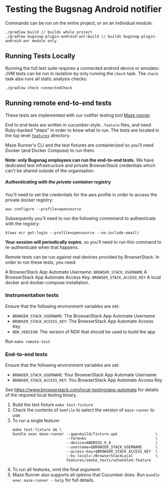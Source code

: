 # Testing the Bugsnag Android notifier

Commands can be run on the entire project, or on an individual module:

```shell
./gradlew build // builds whole project
./gradlew bugsnag-plugin-android-anr:build // builds bugsnag-plugin-android-anr module only
```

## Running Tests Locally

Running the full test suite requires a connected android device or emulator. JVM tests can be run
in isolation by only running the `check` task. The `check` task also runs all static analysis checks:

```shell
./gradlew check connectedCheck
```

## Running remote end-to-end tests

These tests are implemented with our notifier testing tool [Maze runner](https://github.com/bugsnag/maze-runner).

End to end tests are written in cucumber-style `.feature` files, and need Ruby-backed "steps" in order to know what to run. The tests are located in the top level [`features`](/features/) directory.

Maze Runner's CLI and the test fixtures are containerized so you'll need Docker (and Docker Compose) to run them.

__Note: only Bugsnag employees can run the end-to-end tests.__ We have dedicated test infrastructure and private BrowserStack credentials which can't be shared outside of the organisation.

##### Authenticating with the private container registry

You'll need to set the credentials for the aws profile in order to access the private docker registry:

```
aws configure --profile=opensource
```

Subsequently you'll need to run the following commmand to authenticate with the registry:

```
$(aws ecr get-login --profile=opensource --no-include-email)
```

__Your session will periodically expire__, so you'll need to run this command to re-authenticate when that happens.

Remote tests can be run against real devices provided by BrowserStack. In order to run these tests, you need:

A BrowserStack App Automate Username: `BROWSER_STACK_USERNAME`
A BrowserStack App Automate Access Key: `BROWSER_STACK_ACCESS_KEY`
A local docker and docker-compose installation.

### Instrumentation tests

Ensure that the following environment variables are set:

* `BROWSER_STACK_USERNAME`: The BrowserStack App Automate Username
* `BROWSER_STACK_ACCESS_KEY`: The BrowserStack App Automate Access Key
* `NDK_VERSION`: The version of NDK that should be used to build the app

Run `make remote-test`

### End-to-end tests

Ensure that the following environment variables are set:
* `BROWSER_STACK_USERNAME`: Your BrowserStack App Automate Username
* `BROWSER_STACK_ACCESS_KEY`: You BrowserStack App Automate Access Key

See https://www.browserstack.com/local-testing/app-automate for details of the required local testing binary.

1. Build the test fixture `make test-fixture`
1. Check the contents of `Gemfile` to select the version of `maze-runner` to use
1. To run a single feature:
    ```shell script
    make test-fixture && \
    bundle exec maze-runner --app=build/fixture.apk                 \
                            --farm=bs                               \
                            --device=ANDROID_9_0                    \
                            --username=$BROWSER_STACK_USERNAME      \
                            --access-key=$BROWSER_STACK_ACCESS_KEY  \
                            --bs-local=~/BrowserStackLocal          \
                            features/smoke_tests/unhandled.feature
    ```
1. To run all features, omit the final argument.
1. Maze Runner also supports all options that Cucumber does.  Run `bundle exec maze-runner --help` for full details.
